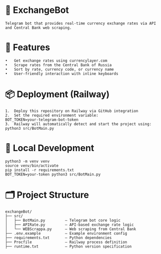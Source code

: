 # 💱 ExchangeBot

    Telegram bot that provides real-time currency exchange rates via API and Central Bank web scraping.

# 🚀 Features

    •	Get exchange rates using currencylayer.com
    •	Scrape rates from the Central Bank of Russia
    •	Sort by rate, currency code, or currency name
    •	User-friendly interaction with inline keyboards

# 📦 Deployment (Railway)

    1.	Deploy this repository on Railway via GitHub integration
    2.	Set the required environment variable:
    BOT_TOKEN=your-telegram-bot-token
    3.	Railway will automatically detect and start the project using:
    python3 src/BotMain.py

# 🧪 Local Development

    python3 -m venv venv
    source venv/bin/activate
    pip install -r requirements.txt
    BOT_TOKEN=your-token python3 src/BotMain.py

# 🗂 Project Structure

    exchangeBot/
    ├── src/
    │   ├── BotMain.py         — Telegram bot core logic
    │   ├── APIRate.py         — API-based exchange rate logic
    │   └── WEBScrappa.py      — Web scraping from Central Bank
    ├── .env.example           — Example environment config
    ├── requirements.txt       — Python dependencies
    ├── Procfile               — Railway process definition
    ├── runtime.txt            — Python version specification
